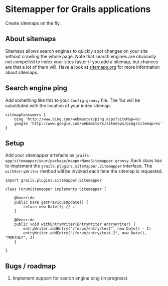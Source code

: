 Sitemapper for Grails applications
==================================

Create sitemaps on the fly. 

About sitemaps
--------------

Sitemaps allows search engines to quickly spot changes on your site without crawling the whole page. Note that search engines are obviously not compelled to index your sites faster if you add a sitemap, but chances are that a lot of them will. Have a look at [sitemaps.org](http://sitemaps.org) for more information about sitemaps. 

Search engine ping
------------------

Add something like this to your `Config.groovy` file. The %s will be substituted with the location of your index sitemap. 

    sitemapConsumers {
        bing 'http://www.bing.com/webmaster/ping.aspx?siteMap=%s'
        google 'http://www.google.com/webmasters/sitemaps/ping?sitemap=%s'
    }


Setup
-----------

Add your sitemapper artefacts as `grails-app/sitemapper/your/package/mapperNameSitemapper.groovy`. Each class has to implement the `grails.plugins.sitemapper.Sitemapper` interface. The `withEntryWriter` method will be invoked each time the sitemap is requested.

    import grails.plugins.sitemapper.Sitemapper

    class ForumSitemapper implements Sitemapper {
        
        @Override
        public Date getPreviousUpdate() {
            return new Date(); // .. 
        }
        	
    	@Override
    	public void withEntryWriter(EntryWriter entryWriter) {
            entryWriter.addEntry("/forum/entry/test", new Date() - 1)
            entryWriter.addEntry("/forum/entry/test-2", new Date(), "MONTHLY", 3)
    	}
    	
    }

Bugs / roadmap
--------------

 1. Implement support for search engine ping (in progress).
